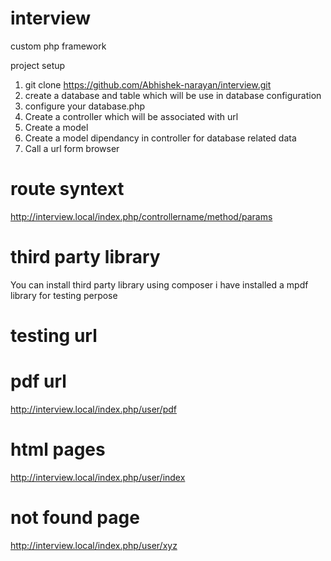 # interview
custom php framework

project setup

1. git clone https://github.com/Abhishek-narayan/interview.git
2. create a database and table which will be use in database configuration
3. configure your database.php
4. Create a controller which will be associated with url 
5. Create a model
6. Create a model dipendancy in controller for database related data
7. Call a url form browser

# route syntext

http://interview.local/index.php/controllername/method/params

# third party library

You can install third party library using composer i have installed a mpdf library for testing perpose

# testing url

# pdf url

http://interview.local/index.php/user/pdf

# html pages

http://interview.local/index.php/user/index

# not found page

http://interview.local/index.php/user/xyz
